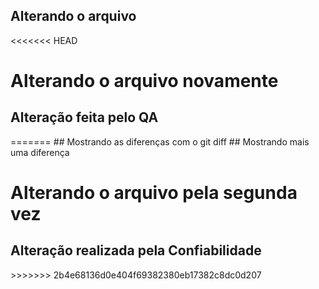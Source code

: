 ## Alterando o arquivo
<<<<<<< HEAD
<h1>Alterando o arquivo novamente</h1>
<h2>Alteração feita pelo QA</h2>
=======
## Mostrando as diferenças com o git diff
## Mostrando mais uma diferença
<h1>Alterando o arquivo pela segunda vez</h1>
<h2>Alteração realizada pela Confiabilidade</h2>
>>>>>>> 2b4e68136d0e404f69382380eb17382c8dc0d207
